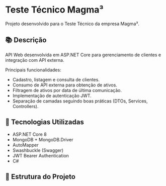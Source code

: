 # Teste Técnico Magma³

Projeto desenvolvido para o Teste Técnico da empresa Magma³.

## 📚 Descrição

API Web desenvolvida em ASP.NET Core para gerenciamento de clientes e integração com API externa.

Principais funcionalidades:
- Cadastro, listagem e consulta de clientes.
- Consumo de API externa para obtenção de ativos.
- Filtragem de ativos por data de última comunicação.
- Implementação de autenticação JWT.
- Separação de camadas seguindo boas práticas (DTOs, Services, Controllers).

## 🚀 Tecnologias Utilizadas

- ASP.NET Core 8
- MongoDB + MongoDB.Driver
- AutoMapper
- Swashbuckle (Swagger)
- JWT Bearer Authentication
- C#

## 📂 Estrutura do Projeto

